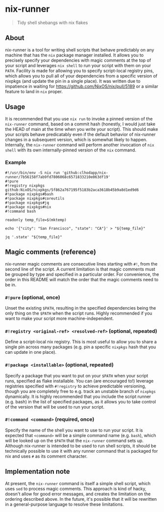 
# nix-runner
> Tidy shell shebangs with nix flakes

## About
nix-runner is a tool for writing shell scripts that behave predictably on any machine that has the `nix` package manager installed. It allows you to precisely specify your
dependencies with magic comments at the top of your script and leverages `nix shell` to run your script with them on your `PATH`. Facility is made for allowing you to specify
script-local registry pins, which allows you to pull all of your dependencies from a specific version of nixpkgs (and update the pin in a single place). It was written due
to impatience in waiting for https://github.com/NixOS/nix/pull/5189 or a similar feature to land in `nix` proper.

## Usage

It is recommended that you use `nix run` to invoke a pinned version of the `nix-runner` command, based on a commit hash (honestly, I would just take the HEAD of main at the time
when you write your script). This should make your scripts behave predicatably even if the default behavior of nix-runner changes in a subsequent version, which is somewhat likely
to happen. Internally, the `nix-runner` command will perform another invocation of `nix shell` with its own internally-pinned version of the `nix` command.

### Example

```shell
#!/usr/bin/env -S nix run 'github:clhodapp/nix-runner/7b56158f7ab9fd7806068c6571833210e063df19'
#!pure
#!registry nixpkgs github:NixOS/nixpkgs/5f862a767195f5183b2aca3618b45b9a8d1ed9d6
#!package nixpkgs#bash
#!package nixpkgs#coreutils
#!package nixpkgs#jq
#!package nixpkgs#nix
#!command bash

readonly temp_file=$(mktemp)

echo '{"city": "San Francisco", "state": "CA"}' > "${temp_file}"

jq '.state' "${temp_file}"

```

## Magic comments (reference)
nix-runner magic comments are consecutive lines starting with `#!`, from the second line of the script. A current limitation is that magic comments must be grouped by type and
specified in a particular order. For convenience, the order in this README will match the order that the magic comments need to be in.

### `#!pure` (optional, once)
Unset the existing `$PATH`, resulting in the specified dependencies being the only thing on the `$PATH` when the script runs. Highly recommended if you want to make your script
more machine-independent.

### `#!registry <original-ref> <resolved-ref>` (optional, repeated)
Define a script-local nix registry. This is most useful to allow you to share a single pin across many packages (e.g. pin a specific `nixpkgs` hash that you can update in one
place).

### `#!package <installable>` (optional, repeated)
Specify a package that you want to put on your `$PATH` when your script runs, specified as flake installable. You can (are encouraged to!) leverage registries specified with
`#!registry` to achieve predictable versioning, though you are completely free to e.g. track an unstable branch of `nixpkgs` dynamically. It is highly recommended that you
include the script runner (e.g. bash) in the list of specified packages, as it allows you to take control of the version that will be used to run your script.

### `#!command <command>` (required, once)
Specify the name of the shell you want to use to run your script. It is expected that `<command>` will be a simple command name (e.g. `bash`), which will be looked up on the
`$PATH` that the `nix-runner` command sets up. Although nix-runner is intended to be used to run shell scripts, it should be technically possible to use it with any runner
command that is packaged for nix and uses `#` as its comment character.

## Implementation note

At present, the `nix-runner` command is itself a simple shell script, which uses `sed` to process magic comments. This approach is kind of hacky, doesn't allow for good
error messages, and creates the limitation on the ordering described above. In the future, it's possible that it will be rewritten in a general-purpose
language to resolve these limitations.
